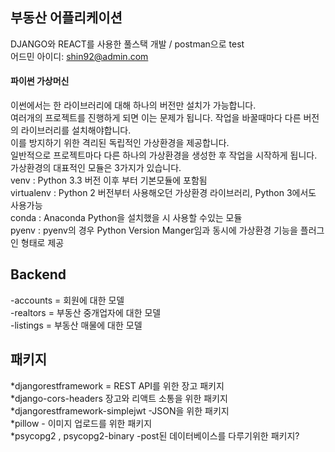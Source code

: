 ## 부동산 어플리케이션

DJANGO와 REACT를 사용한 풀스택 개발 / postman으로 test  
 어드민 아이디: shin92@admin.com  

#### 파이썬 가상머신
이썬에서는 한 라이브러리에 대해 하나의 버전만 설치가 가능합니다.  
여러개의 프로젝트를 진행하게 되면 이는 문제가 됩니다. 작업을 바꿀때마다 다른 버전의 라이브러리를 설치해야합니다.  
이를 방지하기 위한 격리된 독립적인 가상환경을 제공합니다.  
일반적으로 프로젝트마다 다른 하나의 가상환경을 생성한 후 작업을 시작하게 됩니다.  
가상환경의 대표적인 모듈은 3가지가 있습니다.  
venv : Python 3.3 버전 이후 부터 기본모듈에 포함됨  
virtualenv : Python 2 버전부터 사용해오던 가상환경 라이브러리, Python 3에서도 사용가능  
conda : Anaconda Python을 설치했을 시 사용할 수있는 모듈  
pyenv : pyenv의 경우 Python Version Manger임과 동시에 가상환경 기능을 플러그인 형태로 제공  


## Backend

-accounts = 회원에 대한 모델  
-realtors = 부동산 중개업자에 대한 모델  
-listings = 부동산 매물에 대한 모델


## 패키지

*djangorestframework = REST API를 위한 장고 패키지  
*django-cors-headers 장고와 리액트 소통을 위한 패키지  
*djangorestframework-simplejwt -JSON을 위한 패키지  
*pillow - 이미지 업로드를 위한 패키지  
*psycopg2 , psycopg2-binary -post된 데이터베이스를 다루기위한 패키지?  
